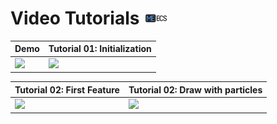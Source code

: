 # Video Tutorials [![](Logo-Tiny.png)](../)

| Demo | Tutorial 01: Initialization |
| ----------- | ----------- |
| [![](https://img.youtube.com/vi/360PyjjjZTE/0.jpg)](https://www.youtube.com/watch?v=360PyjjjZTE) | [![](https://img.youtube.com/vi/qRQ2E8pv7Dk/0.jpg)](https://www.youtube.com/watch?v=qRQ2E8pv7Dk) |

| Tutorial 02: First Feature | Tutorial 02: Draw with particles |
| ----------- | ----------- |
| [![](https://img.youtube.com/vi/Y_BNGrEBJnY/0.jpg)](https://www.youtube.com/watch?v=Y_BNGrEBJnY) | [![](https://img.youtube.com/vi/XWFI7jEHbS4/0.jpg)](https://www.youtube.com/watch?v=XWFI7jEHbS4) |
